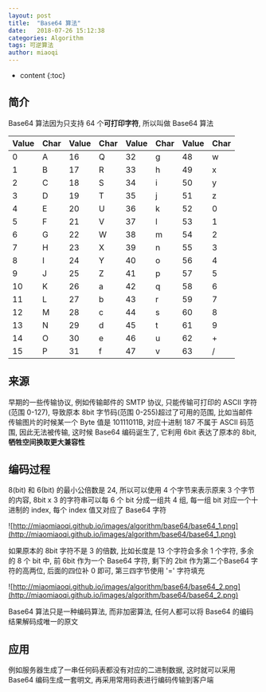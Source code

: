 ```yaml
---
layout: post
title:  "Base64 算法"
date:   2018-07-26 15:12:38
categories: Algorithm
tags: 可逆算法
author: miaoqi
---
```


* content
{:toc} 

## 简介

Base64 算法因为只支持 64 个**可打印字符**, 所以叫做 Base64 算法

|Value|Char|Value|Char|Value|Char|Value|Char|
|-----|-----|-----|-----|-----|-----|-----|-----|
|0	|A	|16	|Q|	32|	g	|48	|w|
|1	|B	|17	|R|	33|	h	|49	|x|
|2	|C	|18	|S|34|	i	|50	|y|
|3	|D	|19	|T|	35|	j	|51	|z|
|4	|E	|20	|U|	36|	k	|52	|0|
|5	|F	|21	|V|	37|	l	|53	|1|
|6	|G	|22	|W|	38|	m	|54	|2|
|7	|H	|23	|X|	39|	n	|55	|3|
|8	|I	|24	|Y|	40|	o	|56	|4|
|9	|J	|25	|Z|	41|	p	|57	|5|
|10	|K	|26	|a|	42|	q	|58	|6|
|11	|L	|27	|b|	43|	r	|59	|7|
|12	|M	|28	|c|	44|	s	|60	|8|
|13	|N	|29	|d|	45|	t	|61	|9|
|14	|O	|30	|e|	46|	u	|62	|+|
|15|P |31|f|	47|	v	|63|/|

## 来源

早期的一些传输协议, 例如传输邮件的 SMTP 协议, 只能传输可打印的 ASCII 字符(范围 0-127), 导致原本 8bit 字节码(范围 0-255)超过了可用的范围, 比如当邮件传输图片的时候某一个 Byte 值是 10111011B, 对应十进制 187 不属于 ASCII 码范围, 因此无法被传输, 这时候 Base64 编码诞生了, 它利用 6bit 表达了原本的 8bit, **牺牲空间换取更大兼容性**

## 编码过程

8(bit) 和 6(bit) 的最小公倍数是 24, 所以可以使用 4 个字节来表示原来 3 个字节的内容, 8bit x 3 的字符串可以每 6 个 bit 分成一组共 4 组, 每一组 bit 对应一个十进制的 index, 每个 index 值又对应了 Base64 字符

![http://miaomiaoqi.github.io/images/algorithm/base64/base64_1.png](http://miaomiaoqi.github.io/images/algorithm/base64/base64_1.png)

如果原本的 8bit 字符不是 3 的倍数, 比如长度是 13 个字符会多余 1 个字符, 多余的 8 个 bit 中, 前 6bit 作为一个 Base64 字符, 剩下的 2bit 作为第二个Base64 字符的高两位, 后面的四位补 0 即可, 第三四字节使用 '=' 字符填充

![http://miaomiaoqi.github.io/images/algorithm/base64/base64_2.png](http://miaomiaoqi.github.io/images/algorithm/base64/base64_2.png)

Base64 算法只是一种编码算法, 而非加密算法, 任何人都可以将 Base64 的编码结果解码成唯一的原文

## 应用

例如服务器生成了一串任何码表都没有对应的二进制数据, 这时就可以采用 Base64 编码生成一套明文, 再采用常用码表进行编码传输到客户端






